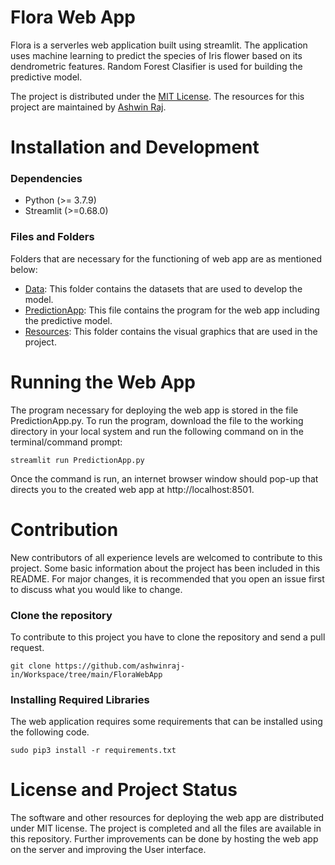 # Flora Web App
Flora is a serverles web application built using streamlit. The application uses machine learning to predict the species of Iris flower based on its dendrometric features. Random Forest Clasifier is used for building the predictive model.

The project is distributed under the [MIT License](https://github.com/ashwinraj-in/Workspace/blob/main/LICENSE). The resources for this project are maintained by [Ashwin Raj](https://github.com/ashwinraj-in).

# Installation and Development
### Dependencies
- Python (>= 3.7.9)
- Streamlit (>=0.68.0)

### Files and Folders
Folders that are necessary for the functioning of web app are as mentioned below:
- [Data](https://github.com/ashwinraj-in/Workspace/tree/main/FloraWebApp/Data):
  This folder contains the datasets that are used to develop the model.
- [PredictionApp](https://github.com/ashwinraj-in/Workspace/tree/main/FloraWebApp/Resources):
  This file contains the program for the web app including the predictive model.
- [Resources](https://github.com/ashwinraj-in/Workspace/tree/main/FloraWebApp/Resources):
  This folder contains the visual graphics that are used in the project.
  
# Running the Web App
The program necessary for deploying the web app is stored in the file PredictionApp.py. To run the program, download the file to the working directory in your local system and run the following command on in the terminal/command prompt:
```
streamlit run PredictionApp.py
```
  
Once the command is run, an internet browser window should pop-up that directs you to the created web app at http://localhost:8501.
  
# Contribution
New contributors of all experience levels are welcomed to contribute to this project. Some basic information about the project has been included in this README. For major changes, it is recommended that you open an issue first to discuss what you would like to change.

### Clone the repository
To contribute to this project you have to clone the repository and send a pull request.
```
git clone https://github.com/ashwinraj-in/Workspace/tree/main/FloraWebApp
```
### Installing Required Libraries
The web application requires some requirements that can be installed using the following code.
```
sudo pip3 install -r requirements.txt
```

# License and Project Status
The software and other resources for deploying the web app are distributed under MIT license. The project is completed and all the files are available in this repository. Further improvements can be done by hosting the web app on the server and improving the User interface.
